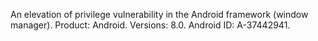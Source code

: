 An elevation of privilege vulnerability in the Android framework (window manager). Product: Android. Versions: 8.0. Android ID: A-37442941.